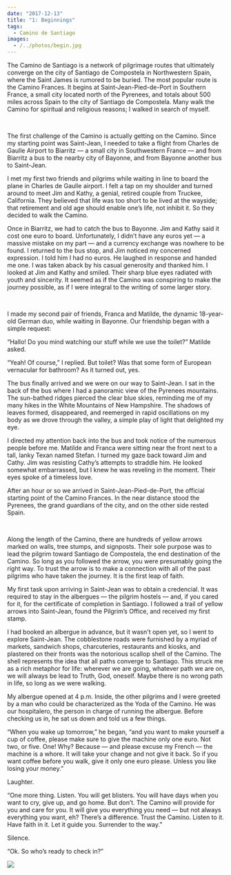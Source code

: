 ```yaml
---
date: "2017-12-13"
title: "1: Beginnings"
tags: 
  - Camino de Santiago
images:
  - /../photos/begin.jpg
---
```


The Camino de Santiago is a network of pilgrimage routes that ultimately converge on the city of Santiago de Compostela in Northwestern Spain, where the Saint James is rumored to be buried. The most popular route is the Camino Frances. It begins at Saint-Jean-Pied-de-Port in Southern France, a small city located north of the Pyrenees, and totals about 500 miles across Spain to the city of Santiago de Compostela. Many walk the Camino for spiritual and religious reasons; I walked in search of myself.

<br>

The first challenge of the Camino is actually getting on the Camino. Since my starting point was Saint-Jean, I needed to take a flight from Charles de Gaulle Airport to Biarritz –– a small city in Southwestern France –– and from Biarritz a bus to the nearby city of Bayonne, and from Bayonne another bus to Saint-Jean. 

I met my first two friends and pilgrims while waiting in line to board the plane in Charles de Gaulle airport. I felt a tap on my shoulder and turned around to meet Jim and Kathy, a genial, retired couple from Truckee, California. They believed that life was too short to be lived at the wayside; that retirement and old age should enable one’s life, not inhibit it. So they decided to walk the Camino. 

Once in Biarritz, we had to catch the bus to Bayonne. Jim and Kathy said it cost one euro to board. Unfortunately, I didn’t have any euros yet –– a massive mistake on my part –– and a currency exchange was nowhere to be found. I returned to the bus stop, and Jim noticed my concerned expression. I told him I had no euros. He laughed in response and handed me one. I was taken aback by his casual generosity and thanked him. I looked at Jim and Kathy and smiled. Their sharp blue eyes radiated with youth and sincerity. It seemed as if the Camino was conspiring to make the journey possible, as if I were integral to the writing of some larger story.

<br>

I made my second pair of friends, Franca and Matilde, the dynamic 18-year-old German duo, while waiting in Bayonne. Our friendship began with a simple request:

“Hallo! Do you mind watching our stuff while we use the toilet?” Matilde asked.

“Yeah! Of course,” I replied. But toilet? Was that some form of European vernacular for bathroom? As it turned out, yes.

The bus finally arrived and we were on our way to Saint-Jean. I sat in the back of the bus where I had a panoramic view of the Pyrenees mountains. The sun-bathed ridges pierced the clear blue skies, reminding me of my many hikes in the White Mountains of New Hampshire. The shadows of leaves formed, disappeared, and reemerged in rapid oscillations on my body as we drove through the valley, a simple play of light that delighted my eye.

I directed my attention back into the bus and took notice of the numerous people before me. Matilde and Franca were sitting near the front next to a tall, lanky Texan named Stefan. I turned my gaze back toward Jim and Cathy. Jim was resisting Cathy’s attempts to straddle him. He looked somewhat embarrassed, but I knew he was reveling in the moment. Their eyes spoke of a timeless love.

After an hour or so we arrived in Saint-Jean-Pied-de-Port, the official starting point of the Camino Frances. In the near distance stood the Pyrenees, the grand guardians of the city, and on the other side rested Spain.

<br>

Along the length of the Camino, there are hundreds of yellow arrows marked on walls, tree stumps, and signposts. Their sole purpose was to lead the pilgrim toward Santiago de Compostela, the end destination of the Camino. So long as you followed the arrow, you were presumably going the right way. To trust the arrow is to make a connection with all of the past pilgrims who have taken the journey. It is the first leap of faith.

My first task upon arriving in Saint-Jean was to obtain a credencial. It was required to stay in the albergues –– the pilgrim hostels –– and, if you cared for it, for the certificate of completion in Santiago. I followed a trail of yellow arrows into Saint-Jean, found the Pilgrim’s Office, and received my first stamp. 

I had booked an albergue in advance, but it wasn't open yet, so I went to explore Saint-Jean. The cobblestone roads were furnished by a myriad of markets, sandwich shops, charcuteries, restaurants and kiosks, and plastered on their fronts was the notorious scallop shell of the Camino. The shell represents the idea that all paths converge to Santiago. This struck me as a rich metaphor for life: wherever we are going, whatever path we are on, we will always be lead to Truth, God, oneself. Maybe there is no wrong path in life, so long as we were walking.

My albergue opened at 4 p.m. Inside, the other pilgrims and I were greeted by a man who could be characterized as the Yoda of the Camino. He was our hospitalero, the person in charge of running the albergue. Before checking us in, he sat us down and told us a few things.

“When you wake up tomorrow,” he began, “and you want to make yourself a cup of coffee, please make sure to give the machine only one euro. Not two, or five. One! Why? Because –– and please excuse my French –– the machine is a whore. It will take your change and not give it back. So if you want coffee before you walk, give it only one euro please. Unless you like losing your money.”

Laughter.

“One more thing. Listen. You will get blisters. You will have days when you want to cry, give up, and go home. But don’t. The Camino will provide for you and care for you. It will give you everything you need –– but not always everything you want, eh? There’s a difference. Trust the Camino. Listen to it. Have faith in it. Let it guide you. Surrender to the way.”

Silence.

“Ok. So who’s ready to check in?”

![](/../photos/begin.jpg)